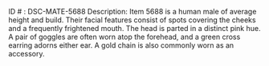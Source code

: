 ID # : DSC-MATE-5688
Description: Item 5688 is a human male of average height and build. Their facial features consist of spots covering the cheeks and a frequently frightened mouth. The head is parted in a distinct pink hue. A pair of goggles are often worn atop the forehead, and a green cross earring adorns either ear. A gold chain is also commonly worn as an accessory.